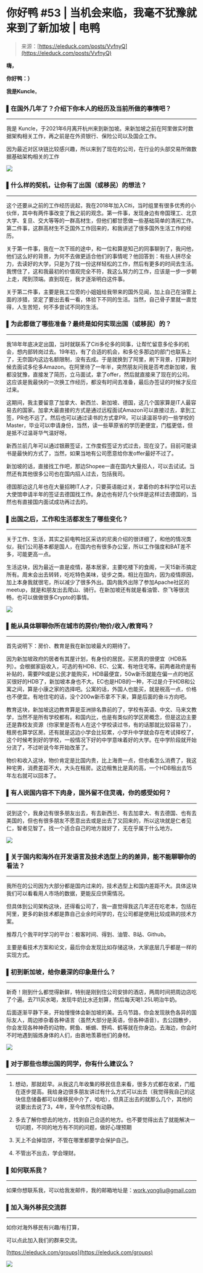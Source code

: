 <!--yml
category: 访谈
date: 2022-06-28 10:37:11
-->

# 你好鸭 #53 | 当机会来临，我毫不犹豫就来到了新加坡 | 电鸭

> 来源：[https://eleduck.com/posts/VvfnyQ](https://eleduck.com/posts/VvfnyQ)

**嗨，**

**你好鸭：）**

**我是Kuncle**。

### ▌在国外几年了？介绍下你本人的经历及当前所做的事情吧？

* * *

我是 Kuncle，于2021年6月离开杭州来到新加坡。来新加坡之前在阿里做实时数据架构相关工作，再之前是在外资银行、保险公司以及国企工作。

因为最近对区块链比较感兴趣，所以来到了现在的公司，在行业的头部交易所做数据基础架构相关的工作

[![](img/90ef8e3e7e77f7c873fd91d6ff367763.png)](https://duckfiles.oss-cn-qingdao.aliyuncs.com/eleduck/image/d36201fc-8f51-4e4f-847b-19864d4d10d3.jpeg)

### ▌什么样的契机，让你有了出国（或移民）的想法？

* * *

这个还要从之前的工作经历说起，我在2018年加入Citi，当时组里有很多优秀的小伙伴，其中有两件事改变了我之前的观念。第一件事，发现身边有帝国理工、北京大学、复旦、交大等等的一群高材生，但他们都甘愿做一些基础简单的清闲工作。第二件事，这群高材生不乏国外工作回来的，和我讲述了很多国外生活工作的经历。

关于第一件事，我在一次下班的途中，和一位和算是知己的同事聊到了，我问他，他们这么好的背景，为何不去做更适合他们的事情呢？他回答到：有些人拼尽全力，去读好的大学，只是为了找一份这样轻松的工作，然后有更多的时间去生活。我愣住了，这和我最初的价值观完全不符，我这么努力的工作，应该是一步一步朝上走，爬到顶端。直到现在，我才逐渐明白这件事。

关于第二件事，主要是我工位旁的小姐姐给我带来的国外见闻，加上自己在油管上面的涉猎，坚定了要出去看一看，体验下不同的生活。当然，自己骨子里就一直觉得，人生苦短，何不多尝试不同的生活。

### ▌为此都做了哪些准备？最终是如何实现出国（或移民）的？

* * *

我18年年底决定出国，当时就联系了Citi多伦多的同事，让帮忙留意多伦多的机会，想内部转岗过去。19年初，有了合适的机会，和多伦多那边的部门也联系上了，无奈国内这边名额限制，没有去成。于是就换到了阿里，刷下背景，打算到时候去面试多伦多Amazon。在阿里待了一年半，突然朋友问我是否考虑新加坡，我都没犹豫，直接发了简历，立马面试，拿了offer，然后就直接来了现在的公司。这应该是我最快的一次换工作经历，都没有时间去准备，最后办签证的时候才反应过来。

这期间，我主要留意了加拿大、新西兰、新加坡、德国，这几个国家算是IT人最容易去的国家。加拿大最直接的方式是通过远程面试Amazon可以直接过去，拿到工签，PR也不远了。然后也可以通过读书的方式拿PR，可以读温哥华的一些学校的Master，毕业可以申请身份，当然，读一些草原省的学历更便宜，门槛更低，但是抵不过温哥华气温好呀。

新西兰前几年可以通过银蕨签证，工作度假签证方式过去，现在没了。目前可能读书是最快的方式了，当然，如果当地有公司愿意给你发offer最好不过了。

新加坡的话，直接找工作吧，那边Shopee一直在国内大量招人，可以去试试。当然还有其他很多公司也在国内招人过去，包括我司。

德国那边这几年也在大量招聘IT人才，只要英语能过关，拿着你的本科学位可以去大使馆申请半年的签证去德国找工作。身边也有好几个伙伴是这样过去德国的，当然也有直接国内面试成功再过去的。

### ▌出国之后，工作和生活都发生了哪些变化？

* * *

关于工作、生活，其实之前电鸭社区采访的尼奥介绍的很详细了，和他的情况类似，我们公司基本都是国人，在国内也有很多办公室，所以工作强度和BAT差不多，可能更高一点。

生活这块，因为最近一直是疫情，基本居家，主要吃楼下的食阁，一天15新币搞定所有。周末会出去转转，吃吃特色美味，徒步之类。相比在国内，因为疫情原因，加上本身我就很宅，所以减少了很多外出。国内我外出除了参加Apache社区的meetup，就是和朋友出去爬山、骑行。在新加坡还有就是看油管、奈飞等很流畅，也可以做做很多Crypto的事情。

[![](img/b52baba9ddadc7f6bbc5a7938a825df9.png)](https://duckfiles.oss-cn-qingdao.aliyuncs.com/eleduck/image/3a7a8c5e-c456-4148-b66a-b81313337a66.png)

### ▌能从具体聊聊你所在城市的房价/物价/收入/教育吗？

* * *

首先说明下：房价、教育是我在新加坡最大的期待了。

因为新加坡政府的居者有其屋计划，有身份的居民，买房真的很便宜（HDB系列）。会根据家庭收入，可选的有HDB、EC、公寓、有地住宅等。前两者政府是有补贴的，需要PR或是公民才能购买，HDB最便宜，50w新币就能在偏一点的地区买很好的HDB了，新加坡本身也不大。EC也是HDB的一种，不过是介于HDB和公寓之间，算是小康之家的选择吧。公寓的话，外国人也能买，就是税高一点，价格也不便宜。有地住宅的话，没个200w新币拿不下来，算是后面的奋斗方向吧。

教育这块，新加坡这边教育算是亚洲排名靠前的了，学校有英语、中文、马来文教学，当然不是所有学校都有。和国内比，也是有类似的学区房概念，但是这边主要还是靠校友资源（你家里是否有人在这个学校读过书，有的话那就比较容易了），租房也算学区房。还有就是这边小学会比较累，小学升中学就会存在考试择校了，这个时候考到好的学校，一般情况下好的中学意味着好的大学。在中学阶段就开始分流了，不过听说今年开始改革了。

物价和收入这块，物价肯定是比国内贵，比上海贵一点，但也看怎么消费了，我这种宅男，消费差距不大，大头在租房。这边租售比是真的高，一个HDB租出去15年左右就可以回本了。

### ▌有人说国内容不下肉身，国外留不住灵魂，你的感受如何？

* * *

说到这个，我身边有很多朋友出去，有去新西兰、有去加拿大、有去德国、也有去美国的，但也有很多朋友不愿意出去或是出去了又回来的，所以这块就是仁者见仁，智者见智了。找一个适合自己的地方就好了，无在乎属于什么地方。

[![](img/d4b69b1326d490074b48c7c1ca31597b.png)](https://duckfiles.oss-cn-qingdao.aliyuncs.com/eleduck/image/bbeddcc1-241d-4fc9-85a7-7af4271befe7.jpeg)

### ▌关于国内和海外在开发语言及技术选型上的的差异，能不能聊聊你的看法？

* * *

我所在的公司因为大部分都是国内过来的，技术选型上和国内差距不大。具体这块我们可以看看用人市场的数据，更能反应供需情况。

但具体到公司架构这块，还得看公司了，我一直觉得我这几年还在吃老本，包括在阿里，更多的新技术都是靠自己业余时间学的，在公司都是使用比较成熟的技术方案。

推荐几个我平时学习的平台：极客时间、得到、油管、B站、Github。

主要是看技术方案和论文，最后你会发现比如存储这块，大家底层几乎都是一样的实现方式。

### ▌初到新加坡，给你最深的印象是什么？

* * *

新奇！刚到什么都觉得新鲜，特别是刚到住公司安排的酒店，两周时间把周边店吃了个遍。去711买水喝，发现牛奶比水还划算，然后每天喝1.25L明治牛奶。

后面逐渐平静下来，开始慢慢体会新加坡的美。去乌节路，你会发现肤色各异的国际友人，周边掺杂着各种语言（虽然大部分是英语，但各种语音）。去公园散步，你会发现各种神奇的动物，鳄鱼、蜥蜴、野鸡、鹤等就在你身边。去海边，你会时不时地遇到锻炼身体的人们，由衷地羡慕他们的身材。

[![](img/391bfafc83294f4f7a7c711e66d8e7cb.png)](https://duckfiles.oss-cn-qingdao.aliyuncs.com/eleduck/image/ed9d493e-0f58-49b4-bcf5-ed23bf17a36e.jpeg)

### ▌对于那些也想出国的同学，你有什么建议么？

* * *

1.  想动，那就趁早。从我这几年收集的移民信息来看，很多方式都在收紧，门槛在逐步提高。我给身边很多朋友讲过有什么方式可以出去（我觉得我自己的这块信息储备都可以做移民中介了，哈哈），但真正出去的就那么几个，其他的说要出去说了3，4年，至今依然没有动静。

2.  多去了解你想去的地方，找到自己合适的地方。也不要觉得出去了就能解决一切问题，不同的地方有不同的问题，做好心理预期

3.  天上不会掉馅饼，不管在哪里都要学会保护自己。

4.  不管出不出去，学会理财。

### ▌如何联系我？

* * *

如果你想联系我，可以给我发邮件，我的邮箱地址是：work.yongliu@gmail.com

### ▌加入海外移民交流群

* * *

如你对海外移民有兴趣/有打算，

可以点此加入我们的群来交流。

[https://eleduck.com/groups](https://eleduck.com/groups)

[![](img/5ded09911b036136ddcde20afcca63d5.png)](https://duckfiles.oss-cn-qingdao.aliyuncs.com/eleduck/image/0a315c70-77cd-4c79-8c07-a5eadade5475.png)
